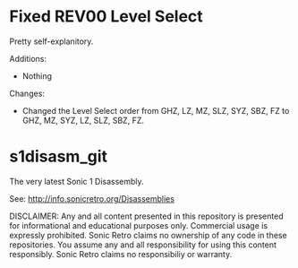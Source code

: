 Fixed REV00 Level Select
============
Pretty self-explanitory.

Additions:
- Nothing

Changes:
- Changed the Level Select order from GHZ, LZ, MZ, SLZ, SYZ, SBZ, FZ to GHZ, MZ, SYZ, LZ, SLZ, SBZ, FZ.


s1disasm_git
============

The very latest Sonic 1 Disassembly.

See: http://info.sonicretro.org/Disassemblies

DISCLAIMER:
Any and all content presented in this repository is presented for informational and educational purposes only.
Commercial usage is expressly prohibited. Sonic Retro claims no ownership of any code in these repositories.
You assume any and all responsibility for using this content responsibly. Sonic Retro claims no responsibiliy or warranty.
